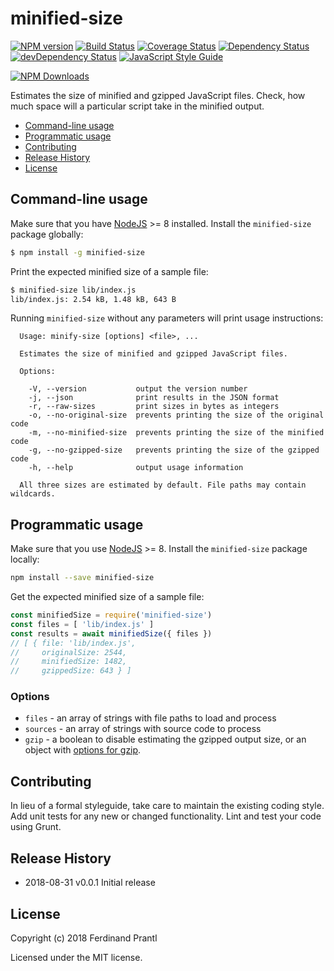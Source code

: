 # minified-size
[![NPM version](https://badge.fury.io/js/minified-size.png)](http://badge.fury.io/js/minified-size)
[![Build Status](https://travis-ci.org/prantlf/minified-size.png)](https://travis-ci.org/prantlf/minified-size)
[![Coverage Status](https://coveralls.io/repos/github/prantlf/minified-size/badge.svg?branch=master)](https://coveralls.io/github/prantlf/minified-size?branch=master)
[![Dependency Status](https://david-dm.org/prantlf/minified-size.svg)](https://david-dm.org/prantlf/minified-size)
[![devDependency Status](https://david-dm.org/prantlf/minified-size/dev-status.svg)](https://david-dm.org/prantlf/minified-size#info=devDependencies)
[![JavaScript Style Guide](https://img.shields.io/badge/code_style-standard-brightgreen.svg)](https://standardjs.com)

[![NPM Downloads](https://nodei.co/npm/minified-size.png?downloads=true&stars=true)](https://www.npmjs.com/package/minified-size)

Estimates the size of minified and gzipped JavaScript files. Check, how much space will a particular script take in the minified output.

- [Command-line usage](#command-line-usage)
- [Programmatic usage](#programmatic-usage)
- [Contributing](#programmatic-usage)
- [Release History](#release-history)
- [License](#license)

## Command-line usage

Make sure that you have [NodeJS] >= 8 installed. Install the `minified-size` package globally:

```bash
$ npm install -g minified-size
```

Print the expected minified size of a sample file:

```bash
$ minified-size lib/index.js
lib/index.js: 2.54 kB, 1.48 kB, 643 B
```

Running `minified-size` without any parameters will print usage instructions:

```text
  Usage: minify-size [options] <file>, ...

  Estimates the size of minified and gzipped JavaScript files.

  Options:

    -V, --version           output the version number
    -j, --json              print results in the JSON format
    -r, --raw-sizes         print sizes in bytes as integers
    -o, --no-original-size  prevents printing the size of the original code
    -m, --no-minified-size  prevents printing the size of the minified code
    -g, --no-gzipped-size   prevents printing the size of the gzipped code
    -h, --help              output usage information

  All three sizes are estimated by default. File paths may contain wildcards.
```

## Programmatic usage

Make sure that you use [NodeJS] >= 8. Install the `minified-size` package locally:

```bash
npm install --save minified-size
```

Get the expected minified size of a sample file:

```javascript
const minifiedSize = require('minified-size')
const files = [ 'lib/index.js' ]
const results = await minifiedSize({ files })
// [ { file: 'lib/index.js',
//     originalSize: 2544,
//     minifiedSize: 1482,
//     gzippedSize: 643 } ]
```

### Options

* `files` - an array of strings with file paths to load and process
* `sources` - an array of strings with source code to process
* `gzip` - a boolean to disable estimating the gzipped output size, or an object with [options for gzip].

## Contributing

In lieu of a formal styleguide, take care to maintain the existing coding style.  Add unit tests for any new or changed functionality. Lint and test your code using Grunt.

## Release History

* 2018-08-31   v0.0.1   Initial release

## License

Copyright (c) 2018 Ferdinand Prantl

Licensed under the MIT license.

[NodeJS]: http://nodejs.org/
[options for gzip]: https://nodejs.org/docs/latest-v8.x/api/zlib.html#zlib_class_options
